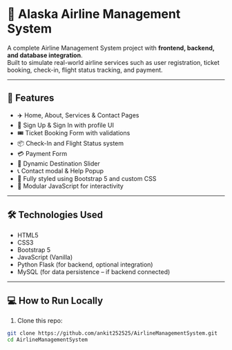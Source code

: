 # 🛫 Alaska Airline Management System

A complete Airline Management System project with **frontend, backend, and database integration**.  
Built to simulate real-world airline services such as user registration, ticket booking, check-in, flight status tracking, and payment.

---

## 🚀 Features

- ✈️ Home, About, Services & Contact Pages
- 🧾 Sign Up & Sign In with profile UI
- 🎟️ Ticket Booking Form with validations
- 📦 Check-In and Flight Status system
- 💳 Payment Form
- 📸 Dynamic Destination Slider
- 📞 Contact modal & Help Popup
- 🎨 Fully styled using Bootstrap 5 and custom CSS
- 📁 Modular JavaScript for interactivity

---

## 🛠️ Technologies Used

- HTML5  
- CSS3  
- Bootstrap 5  
- JavaScript (Vanilla)  
- Python Flask (for backend, optional integration)  
- MySQL (for data persistence – if backend connected)

---

## 💻 How to Run Locally

1. Clone this repo:

```bash
git clone https://github.com/ankit252525/AirlineManagementSystem.git
cd AirlineManagementSystem
